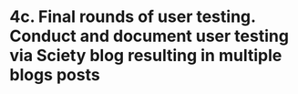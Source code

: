 # 4c. Final rounds of user testing. Conduct and document user testing via Sciety blog resulting in multiple blogs posts 
